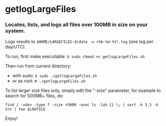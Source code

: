 # getlogLargeFiles

### Locates, lists, and logs all files over 100MB in size on your system.

Logs results to `$HOME/LARGEFILES-$(date -u +%b-%d-%Y).log` (one log per day/UTC).

To run, first make executable: `$ sudo chmod +x getlogLargeFiles.sh`

Then run from current directory:

- with sudo: `$ sudo ./getlogLargeFiles.sh` 
- or as root: `# ./getlogLargeFiles.sh`

To list larger size files only, simply edit the "-size" parameter, for example to search for 500MB+ files, do:

`find / -xdev -type f -size +500M -exec ls -lah {} \; | sort -k 3,3 -k 5rn | tee $LOGFILE`

Enjoy!
